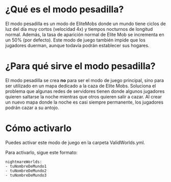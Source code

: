 # ¿Qué es el modo pesadilla?
El modo pesadilla es un modo de EliteMobs donde un mundo tiene ciclos de luz del día muy cortos (velocidad 4x) y tiempos nocturnos de longitud normal. Además, la tasa de aparición normal de Elite Mob se incrementa en un 50% (por defecto). Este modo de juego también impide que los jugadores duerman, aunque todavía podrán establecer sus hogares.

# ¿Para qué sirve el modo pesadilla?
El modo pesadilla se crea **no** para ser el modo de juego principal, sino para ser utilizado en un mapa dedicado a la caza de Elite Mobs. Soluciona el problema que algunas redes de servidores tienen donde algunos jugadores quieren saltarse la noche mientras que otros quieren salir a cazar. Al crear un nuevo mapa donde la noche es casi siempre permanente, los jugadores podrán cazar a su antojo.

# Cómo activarlo
Puedes activar este modo de juego en la carpeta ValidWorlds.yml.

Para activarlo, sigue este formato:

```
nightmareWorlds:
- tuNombreDeMundo1
- tuNombreDeMundo2
- tuNombreDeMundo3
```